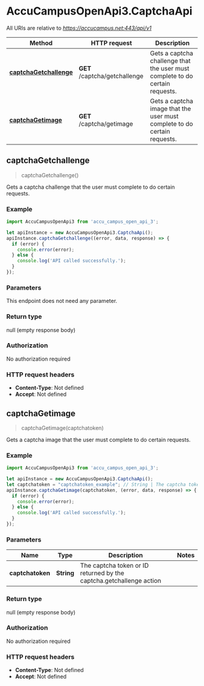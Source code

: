 # AccuCampusOpenApi3.CaptchaApi

All URIs are relative to *https://accucampus.net:443/api/v1*

Method | HTTP request | Description
------------- | ------------- | -------------
[**captchaGetchallenge**](CaptchaApi.md#captchaGetchallenge) | **GET** /captcha/getchallenge | Gets a captcha challenge that the user must complete to do certain requests.
[**captchaGetimage**](CaptchaApi.md#captchaGetimage) | **GET** /captcha/getimage | Gets a captcha image that the user must complete to do certain requests.



## captchaGetchallenge

> captchaGetchallenge()

Gets a captcha challenge that the user must complete to do certain requests.

### Example

```javascript
import AccuCampusOpenApi3 from 'accu_campus_open_api_3';

let apiInstance = new AccuCampusOpenApi3.CaptchaApi();
apiInstance.captchaGetchallenge((error, data, response) => {
  if (error) {
    console.error(error);
  } else {
    console.log('API called successfully.');
  }
});
```

### Parameters

This endpoint does not need any parameter.

### Return type

null (empty response body)

### Authorization

No authorization required

### HTTP request headers

- **Content-Type**: Not defined
- **Accept**: Not defined


## captchaGetimage

> captchaGetimage(captchatoken)

Gets a captcha image that the user must complete to do certain requests.

### Example

```javascript
import AccuCampusOpenApi3 from 'accu_campus_open_api_3';

let apiInstance = new AccuCampusOpenApi3.CaptchaApi();
let captchatoken = "captchatoken_example"; // String | The captcha token or ID returned by the captcha.getchallenge action
apiInstance.captchaGetimage(captchatoken, (error, data, response) => {
  if (error) {
    console.error(error);
  } else {
    console.log('API called successfully.');
  }
});
```

### Parameters


Name | Type | Description  | Notes
------------- | ------------- | ------------- | -------------
 **captchatoken** | **String**| The captcha token or ID returned by the captcha.getchallenge action | 

### Return type

null (empty response body)

### Authorization

No authorization required

### HTTP request headers

- **Content-Type**: Not defined
- **Accept**: Not defined

